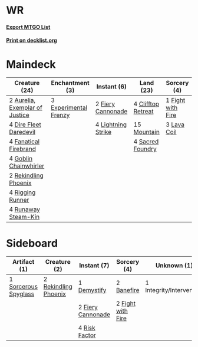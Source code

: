# WR

#### [Export MTGO List](../collection/WR/WR.txt)
#### [Print on decklist.org](http://decklist.org/?deckmain=2%09Aurelia,%20Exemplar%20of%20Justice%0A4%09Clifftop%20Retreat%0A4%09Dire%20Fleet%20Daredevil%0A3%09Experimental%20Frenzy%0A4%09Fanatical%20Firebrand%0A2%09Fiery%20Cannonade%0A1%09Fight%20with%20Fire%0A4%09Goblin%20Chainwhirler%0A3%09Lava%20Coil%0A4%09Lightning%20Strike%0A15%09Mountain%0A2%09Rekindling%20Phoenix%0A4%09Rigging%20Runner%0A4%09Runaway%20Steam-Kin%0A4%09Sacred%20Foundry&deckside=2%09Banefire%0A1%09Demystify%0A2%09Fiery%20Cannonade%0A2%09Fight%20with%20Fire%0A1%09Integrity/Intervention%0A2%09Rekindling%20Phoenix%0A4%09Risk%20Factor%0A1%09Sorcerous%20Spyglass)
# Maindeck

|                                              Creature (24)                                              |                                        Enchantment (3)                                         |                                         Instant (6)                                         |                                          Land (23)                                          |                                        Sorcery (4)                                         |
|---------------------------------------------------------------------------------------------------------|------------------------------------------------------------------------------------------------|---------------------------------------------------------------------------------------------|---------------------------------------------------------------------------------------------|--------------------------------------------------------------------------------------------|
|2 [Aurelia, Exemplar of Justice](http://gatherer.wizards.com/Pages/Card/Details.aspx?multiverseid=452903)|3 [Experimental Frenzy](http://gatherer.wizards.com/Pages/Card/Details.aspx?multiverseid=452849)|2 [Fiery Cannonade](http://gatherer.wizards.com/Pages/Card/Details.aspx?multiverseid=435297) |4 [Clifftop Retreat](http://gatherer.wizards.com/Pages/Card/Details.aspx?multiverseid=241980)|1 [Fight with Fire](http://gatherer.wizards.com/Pages/Card/Details.aspx?multiverseid=443007)|
|4 [Dire Fleet Daredevil](http://gatherer.wizards.com/Pages/Card/Details.aspx?multiverseid=439756)        |                                                                                                |4 [Lightning Strike](http://gatherer.wizards.com/Pages/Card/Details.aspx?multiverseid=435303)|15 [Mountain](http://gatherer.wizards.com/Pages/Card/Details.aspx?multiverseid=439604)       |3 [Lava Coil](http://gatherer.wizards.com/Pages/Card/Details.aspx?multiverseid=452858)      |
|4 [Fanatical Firebrand](http://gatherer.wizards.com/Pages/Card/Details.aspx?multiverseid=439758)         |                                                                                                |                                                                                             |4 [Sacred Foundry](http://gatherer.wizards.com/Pages/Card/Details.aspx?multiverseid=405106)  |                                                                                            |
|4 [Goblin Chainwhirler](http://gatherer.wizards.com/Pages/Card/Details.aspx?multiverseid=443017)         |                                                                                                |                                                                                             |                                                                                             |                                                                                            |
|2 [Rekindling Phoenix](http://gatherer.wizards.com/Pages/Card/Details.aspx?multiverseid=439768)          |                                                                                                |                                                                                             |                                                                                             |                                                                                            |
|4 [Rigging Runner](http://gatherer.wizards.com/Pages/Card/Details.aspx?multiverseid=435311)              |                                                                                                |                                                                                             |                                                                                             |                                                                                            |
|4 [Runaway Steam-Kin](http://gatherer.wizards.com/Pages/Card/Details.aspx?multiverseid=452865)           |                                                                                                |                                                                                             |                                                                                             |                                                                                            |


# Sideboard

|                                         Artifact (1)                                          |                                         Creature (2)                                          |                                        Instant (7)                                         |                                        Sorcery (4)                                         |      Unknown (1)       |
|-----------------------------------------------------------------------------------------------|-----------------------------------------------------------------------------------------------|--------------------------------------------------------------------------------------------|--------------------------------------------------------------------------------------------|------------------------|
|1 [Sorcerous Spyglass](http://gatherer.wizards.com/Pages/Card/Details.aspx?multiverseid=435407)|2 [Rekindling Phoenix](http://gatherer.wizards.com/Pages/Card/Details.aspx?multiverseid=439768)|1 [Demystify](http://gatherer.wizards.com/Pages/Card/Details.aspx?multiverseid=435159)      |2 [Banefire](http://gatherer.wizards.com/Pages/Card/Details.aspx?multiverseid=397676)       |1 Integrity/Intervention|
|                                                                                               |                                                                                               |2 [Fiery Cannonade](http://gatherer.wizards.com/Pages/Card/Details.aspx?multiverseid=435297)|2 [Fight with Fire](http://gatherer.wizards.com/Pages/Card/Details.aspx?multiverseid=443007)|                        |
|                                                                                               |                                                                                               |4 [Risk Factor](http://gatherer.wizards.com/Pages/Card/Details.aspx?multiverseid=452863)    |                                                                                            |                        |

